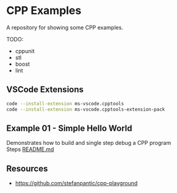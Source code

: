 # CPP Examples

A repository for showing some CPP examples.

TODO:

* cppunit
* stl
* boost
* lint

## VSCode Extensions

```sh
code --install-extension ms-vscode.cpptools
code --install-extension ms-vscode.cpptools-extension-pack
```

## Example 01 - Simple Hello World

Demonstrates how to build and single step debug a CPP program  
Steps [README.md](./01_helloworld/README.md)  

## Resources

* https://github.com/stefanpantic/cpp-playground
